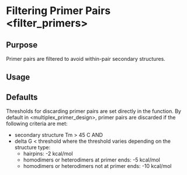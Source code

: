 # Filtering Primer Pairs <filter_primers>

## Purpose
Primer pairs are filtered to avoid within-pair secondary structures. 

## Usage

## Defaults 
Thresholds for discarding primer pairs are set directly in the function. By default in <multiplex_primer_design>, primer pairs are discarded if the following criteria are met:
- secondary structure Tm > 45 C
  AND
- delta G < threshold where the threshold varies depending on the structure type:
  - hairpins: -2 kcal/mol
  - homodimers or heterodimers at primer ends: -5 kcal/mol
  - homodimers or heterodimers not at primer ends: -10 kcal/mol
